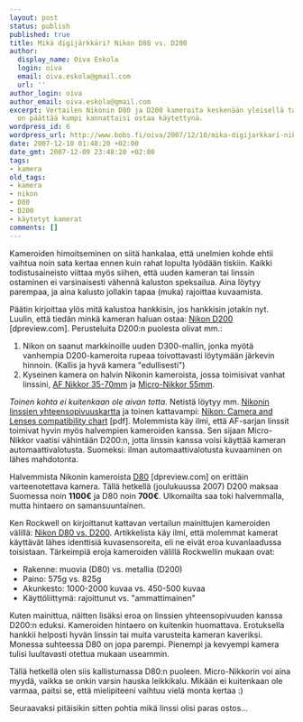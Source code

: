 ```yaml
---
layout: post
status: publish
published: true
title: Mikä digijärkkäri? Nikon D80 vs. D200
author:
  display_name: Oiva Eskola
  login: oiva
  email: oiva.eskola@gmail.com
  url: ''
author_login: oiva
author_email: oiva.eskola@gmail.com
excerpt: Vertailen Nikonin D80 ja D200 kameroita keskenään yleisellä tasolla. Tarkoituksena
  on päättää kumpi kannattaisi ostaa käytettynä.
wordpress_id: 6
wordpress_url: http://www.bobs.fi/oiva/2007/12/10/mika-digijarkkari-nikon-d80-vs-d200/
date: 2007-12-10 01:48:20 +02:00
date_gmt: 2007-12-09 23:48:20 +02:00
tags:
- kamera
old_tags:
- kamera
- nikon
- D80
- D200
- käytetyt kamerat
comments: []
---
```

<p>Kameroiden himoitseminen on siitä hankalaa, että unelmien kohde ehtii vaihtua noin sata kertaa ennen kuin rahat lopulta lyödään tiskiin. Kaikki todistusaineisto viittaa myös siihen, että uuden kameran tai linssin ostaminen ei varsinaisesti vähennä kaluston speksailua. Aina löytyy parempaa, ja aina kalusto jollakin tapaa (muka) rajoittaa kuvaamista.</p>
<p>Päätin kirjoittaa ylös mitä kalustoa hankkisin, jos hankkisin jotakin nyt. Luulin, että tiedän minkä kameran haluan ostaa: <a href="http://www.dpreview.com/reviews/nikond200/">Nikon D200</a> [dpreview.com]. Perusteluita  D200:n puolesta olivat mm.:<br />
<a id="more"></a><a id="more-6"></a></p>
<ol>
<li>Nikon on saanut markkinoille uuden D300-mallin, jonka myötä vanhempia D200-kameroita rupeaa toivottavasti löytymään järkevin hinnoin. (Kallis ja hyvä kamera "edullisesti")</li>
<li>Kyseinen kamera on halvin Nikonin kameroista, jossa toimisivat vanhat linssini, <a href="http://www.mir.com.my/rb/photography/companies/nikon/nikkoresources/AFNikkor/AF3570mm/index.htm">AF Nikkor 35-70mm</a> ja <a href="http://www.mir.com.my/rb/photography/companies/nikon/nikkoresources/micronikkor/55mmmicro.htm">Micro-Nikkor 55mm</a>.</li>
</ol>
<p><em>Toinen kohta ei kuitenkaan ole aivan totta.</em> Netistä löytyy mm. <a href="http://www.kenrockwell.com/nikon/compatibility-lens.htm#dslr">Nikonin linssien yhteensopivuuskartta</a> ja toinen kattavampi: <a href="ftp://ftp.nikon-euro.com/Manuals/DrdIaQvRZv/lcm-En_02.pdf">Nikon: Camera and Lenses compatibility chart</a> [pdf]. Molemmista käy ilmi, että AF-sarjan linssit toimivat hyvin myös  halvempien kameroiden kanssa. Sen sijaan Micro-Nikkor vaatisi vähintään D200:n, jotta linssin kanssa voisi käyttää kameran automaattivalotusta. Suomeksi: ilman automaattivalotusta kuvaaminen on lähes mahdotonta.</p>
<p>Halvemmista Nikonin kameroista <a href="http://www.dpreview.com/reviews/nikond80/">D80</a> [dpreview.com] on erittäin varteenotettava kamera. Tällä hetkellä (joulukuussa 2007) D200 maksaa Suomessa noin <strong>1100&euro;</strong> ja D80 noin <strong>700&euro;</strong>. Ulkomailta saa toki halvemmalla, mutta hintaero on samansuuntainen.</p>
<p>Ken Rockwell on kirjoittanut kattavan vertailun mainittujen kameroiden välillä: <a href="http://www.kenrockwell.com/nikon/d80/vs-d200.htm">Nikon D80 vs. D200</a>. Artikkelista käy ilmi, että molemmat kamerat käyttävät lähes identtisiä kuvasensoreita, eli ne eivät eroa kuvanlaadussa toisistaan. Tärkeimpiä eroja kameroiden välillä Rockwellin mukaan ovat:</p>
<ul>
<li>Rakenne: muovia (D80) vs. metallia (D200)</li>
<li>Paino: 575g vs. 825g</li>
<li>Akunkesto: 1000-2000 kuvaa vs. 450-500 kuvaa</li>
<li>Käyttöliittymä: rajoittunut vs. "ammattimainen"</li>
</ul>
<p>Kuten mainittua, näitten lisäksi eroa on linssien yhteensopivuuden kanssa D200:n eduksi. Kameroiden hintaero on kuitenkin huomattava. Erotuksella hankkii helposti hyvän linssin tai muita varusteita kameran kaveriksi. Monessa suhteessa D80 on jopa parempi. Pienempi ja kevyempi kamera tulisi luultavasti otettua mukaan useammin.</p>
<p>Tällä hetkellä olen siis kallistumassa D80:n puoleen. Micro-Nikkorin voi aina myydä, vaikka se onkin varsin hauska leikkikalu. Mikään ei kuitenkaan ole varmaa, paitsi se, että mielipiteeni vaihtuu vielä monta kertaa :)</p>
<p>Seuraavaksi pitäisikin sitten pohtia mikä linssi olisi paras ostos...</p>